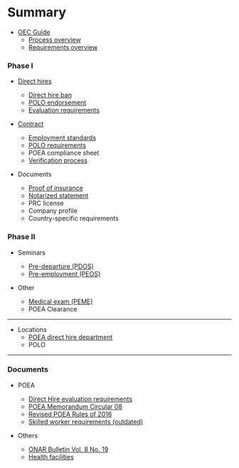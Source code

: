# Summary

* [OEC Guide](README.md)
  * [Process overview](docs/process_overview.md)
  * [Requirements overview](docs/requirements_overview.md)

### Phase I

* [Direct hires](docs/direct_hire.md)

  * [Direct hire ban](docs/direct_hire_exception.md)
  * [POLO endorsement](docs/polo_endorsement.md)
  * [Evaluation requirements](docs/direct_hire_evaluation.md)

* [Contract](docs/contract.md)

  * [Employment standards](docs/employment_standards.md)
  * [POLO requirements](docs/polo_requirements.md)
  * POEA compliance sheet
  * [Verification process](docs/polo_verification.md)

* Documents

  * [Proof of insurance](docs/proof_of_insurance.md)
  * [Notarized statement](docs/notarized_statement.md)
  * PRC license
  * Company profile
  * Country-specific requirements

### Phase II

* Seminars

  * [Pre-departure (PDOS)](docs/pre_departure_orientation_seminar.md)
  * [Pre-employment (PEOS)](docs/pre_employment_orientation_seminar.md)

* Other

  * [Medical exam (PEME)](docs/medical_exam.md)
  * POEA Clearance

---

* Locations
  * [POEA direct hire department](docs/direct_hire_department.md)
  * POLO

---

### Documents

* POEA

  * [Direct Hire evaluation requirements](docs/evaluation_requirements.md)
  * [POEA Memorandum Circular 08](docs/memorandum_circular_08.md)
  * [Revised POEA Rules of 2016](docs/revised_poea_rules_of_2016.md)
  * [Skilled worker requirements (outdated)](docs/skilled_worker_requirements_outdated.md)

* Others

  * [ONAR Bulletin Vol. 8 No. 19](docs/effectivity_of_memorandum_circular_08.md)
  * [Health facilities](docs/health_facilities.md)
